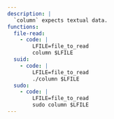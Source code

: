 ```yaml
---
description: |
  `column` expects textual data.
functions:
  file-read:
    - code: |
        LFILE=file_to_read
        column $LFILE
  suid:
    - code: |
        LFILE=file_to_read
        ./column $LFILE
  sudo:
    - code: |
        LFILE=file_to_read
        sudo column $LFILE
---
```

